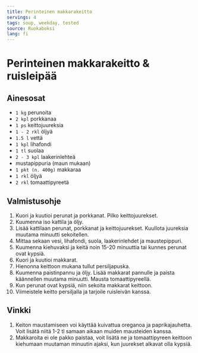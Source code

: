 ```yaml
---
title: Perinteinen makkarakeitto
servings: 4
tags: soup, weekday, tested
source: Ruokaboksi
lang: fi
---
```


# Perinteinen makkarakeitto & ruisleipää

## Ainesosat

- `1 kg` perunoita
- `2 kpl` porkkanaa
- `1 ps` keittojuureksia
- `1 - 2 rkl` öljyä
- `1.5 l` vettä
- `1 kpl` lihafondi
- `1 tl` suolaa
- `2 - 3 kpl` laakerinlehteä
- mustapippuria (maun mukaan)
- `1 pkt (n. 400g)` makkaraa
- `1 rkl` öljyä
- `2 rkl` tomaattipyreetä

## Valmistusohje

1. Kuori ja kuutioi perunat ja porkkanat. Pilko keittojuurekset.
1. Kuumenna iso kattila ja öljy.
1. Lisää kattilaan perunat, porkkanat ja keittojuurekset. Kuullota juureksia muutama minuutti sekoitellen.
1. Mittaa sekaan vesi, lihafondi, suola, laakerinlehdet ja maustepippuri.
1. Kuumenna kiehuvaksi ja keitä noin 15-20 minuuttia tai kunnes perunat ovat kypsiä.
1. Kuori ja kuutioi makkarat.
1. Hienonna keittoon mukana tullut persiljapuska.
1. Kuumenna paistinpannu ja öljy. Lisää makkarat pannulle ja paista käännellen muutama minuutti. Mausta tomaattipyreellä.
1. Kun perunat ovat kypsiä, niin sekoita makkarat keittoon.
1. Viimeistele keitto persiljalla ja tarjoile ruisleivän kanssa.

## Vinkki

1. Keiton maustamiseen voi käyttää kuivattua oreganoa ja paprikajauhetta. Voit lisätä niitä 1-2 tl samaan aikaan muiden mausteiden kanssa.
1. Makkaroita ei ole pakko paistaa, voit lisätä ne ja tomaattipyreen keittoon kiehumaan muutaman minuutin ajaksi, kun juurekset alkavat olla kypsiä.
